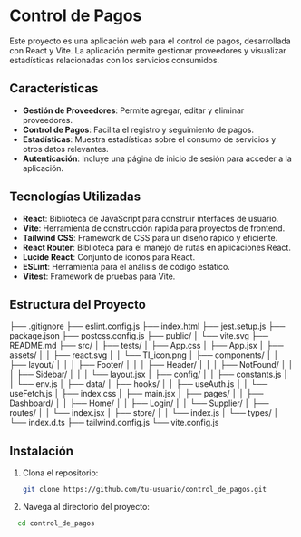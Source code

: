 # Control de Pagos

Este proyecto es una aplicación web para el control de pagos, desarrollada con React y Vite. La aplicación permite gestionar proveedores y visualizar estadísticas relacionadas con los servicios consumidos.

## Características

- **Gestión de Proveedores**: Permite agregar, editar y eliminar proveedores.
- **Control de Pagos**: Facilita el registro y seguimiento de pagos.
- **Estadísticas**: Muestra estadísticas sobre el consumo de servicios y otros datos relevantes.
- **Autenticación**: Incluye una página de inicio de sesión para acceder a la aplicación.

## Tecnologías Utilizadas

- **React**: Biblioteca de JavaScript para construir interfaces de usuario.
- **Vite**: Herramienta de construcción rápida para proyectos de frontend.
- **Tailwind CSS**: Framework de CSS para un diseño rápido y eficiente.
- **React Router**: Biblioteca para el manejo de rutas en aplicaciones React.
- **Lucide React**: Conjunto de iconos para React.
- **ESLint**: Herramienta para el análisis de código estático.
- **Vitest**: Framework de pruebas para Vite.

## Estructura del Proyecto
├── .gitignore ├── eslint.config.js ├── index.html ├── jest.setup.js ├── package.json ├── postcss.config.js ├── public/ │ └── vite.svg ├── README.md ├── src/ │ ├── tests/ │ ├── App.css │ ├── App.jsx │ ├── assets/ │ │ ├── react.svg │ │ └── TI_icon.png │ ├── components/ │ │ ├── layout/ │ │ │ ├── Footer/ │ │ │ ├── Header/ │ │ │ ├── NotFound/ │ │ │ ├── Sidebar/ │ │ │ └── layout.jsx │ ├── config/ │ │ ├── constants.js │ │ └── env.js │ ├── data/ │ ├── hooks/ │ │ ├── useAuth.js │ │ └── useFetch.js │ ├── index.css │ ├── main.jsx │ ├── pages/ │ │ ├── Dashboard/ │ │ ├── Home/ │ │ ├── Login/ │ │ └── Supplier/ │ ├── routes/ │ │ └── index.jsx │ ├── store/ │ │ └── index.js │ └── types/ │ └── index.d.ts ├── tailwind.config.js └── vite.config.js


## Instalación

1. Clona el repositorio:
   ```sh
   git clone https://github.com/tu-usuario/control_de_pagos.git

2.  Navega al directorio del proyecto:
 ```sh
   cd control_de_pagos

